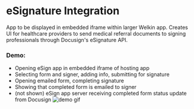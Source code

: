 # eSignature Integration
App to be displayed in embedded iframe within larger Welkin app. Creates UI for healthcare providers to send medical referral documents to signing professionals through Docusign's eSignature API.


### Demo:
- Opening eSign app in embedded iframe of hosting app
- Selecting form and signer, adding info, submitting for signature
- Opening emailed form, completing signature
- Showing that completed form is emailed to signer
- (not shown) eSign app server receiving completed form status update from Docusign
![demo gif](./demo.gif)